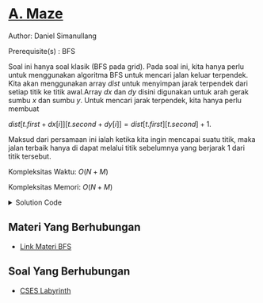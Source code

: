 # [A. Maze](https://tlx.toki.id/courses/competitive/chapters/09/problems/A)

Author: Daniel Simanullang 

Prerequisite(s) : BFS

<!-- Masukkan penjelasan disini -->
Soal ini hanya soal klasik (BFS pada grid). Pada soal ini, kita hanya perlu untuk menggunakan algoritma BFS untuk mencari jalan keluar terpendek. Kita akan menggunakan array $dist$ untuk menyimpan jarak terpendek dari setiap titik ke titik awal.Array $dx$ dan $dy$ disini digunakan untuk arah gerak sumbu $x$ dan sumbu $y$. Untuk mencari jarak terpendek, kita hanya perlu membuat 

$dist[t.first + dx[i]][t.second + dy[i]] = dist[t.first][t.second] + 1$. 

Maksud dari persamaan ini ialah ketika kita ingin mencapai suatu titik, maka jalan terbaik hanya di dapat melalui titik sebelumnya yang berjarak $1$ dari titik tersebut. 

Kompleksitas Waktu: $O(N+M)$

Kompleksitas Memori: $O(N+M)$

<details>
  <summary>Solution Code</summary>

```c++
#include <bits/stdc++.h>
#include <ext/pb_ds/assoc_container.hpp>
#include <ext/pb_ds/tree_policy.hpp>
using namespace __gnu_pbds;
using namespace std;

// defines
#define int long long
#define debug(x) cerr << "(" << #x << "=" << x << "," << __LINE__ << ")\n";
#define sz(x) ((int)x.size());
#define all(x) (x).begin(), (x).end();

// constants
const int dx[4]{1, 0, -1, 0}, dy[4]{0, 1, 0, -1};
const char dir[4]{'D', 'R', 'U', 'L'};
const int mod = 1e9 + 7;
const int maxn = 2e5 + 5;
const double eps = 1e-9;

// typedefs
typedef vector<vector<int> > vii;
typedef vector<int> vi;
typedef pair<int, int> pii;

// Template
template <class T>
using oset =
    tree<T, null_type, less<T>, rb_tree_tag, tree_order_statistics_node_update>;

// Mods
int mul(int a, int b, int MOD) { return ((a % MOD) * (b % MOD)) % MOD; }
int add(int a, int b, int MOD) { return (a + b) % MOD; }
int sub(int a, int b, int MOD) { return (MOD + a - b) % MOD; }

signed main() {
  ios_base::sync_with_stdio(false);
  cin.tie(NULL);
  int n, m;
  cin >> n >> m;
  vector<vector<int> > grid(n, vector<int>(m));
  for (int i = 0; i < n; i++) {
    for (int j = 0; j < m; j++) {
      cin >> grid[i][j];
    }
  }
  int a, b;
  cin >> a >> b;
  a--, b--;
  vector<vector<int> > dist(n, vector<int>(m, INT_MAX));
  queue<pair<int, int> > q;
  vector<vector<bool> > vis(n, vector<bool>(m, 0));
  q.push({a, b});
  dist[a][b] = 1;
  vis[a][b] = 1;
  while (not q.empty()) {
    auto t = q.front();
    q.pop();
    for (int i = 0; i < 4; i++) {
      if (t.first + dx[i] >= 0 and t.first + dx[i] < n and
          t.second + dy[i] >= 0 and t.second + dy[i] < m and
          not vis[t.first + dx[i]][t.second + dy[i]] and
          grid[t.first + dx[i]][t.second + dy[i]] != -1) {
        q.push({t.first + dx[i], t.second + dy[i]});
        dist[t.first + dx[i]][t.second + dy[i]] = dist[t.first][t.second] + 1;
        vis[t.first + dx[i]][t.second + dy[i]] = 1;
      }
    }
  }
  int ans = INT_MAX;
  for (int i = 0; i < n; i++) {
    ans = min({ans, dist[i][0], dist[i][m - 1]});
  }
  for (int i = 0; i < m; i++) {
    ans = min({ans, dist[0][i], dist[n - 1][i]});
  }
  cout << ans << '\n';

  return 0;
}
```
</details>

<!-- Tambahkan komentar apabila perlu

## Komentar
    
- Komentar I
- Komentar II

-->


## Materi Yang Berhubungan
    
- [Link Materi BFS](https://usaco.guide/silver/graph-traversal?lang=cpp)




## Soal Yang Berhubungan
    
- [CSES Labyrinth](https://cses.fi/problemset/task/1193/)
